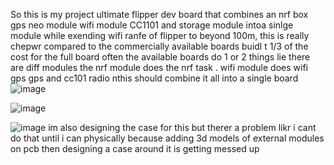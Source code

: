 So this is my project ultimate flipper dev board that combines an nrf box gps neo module wifi module CC1101 and storage module
intoa sinlge module while exending wifi ranfe of flipper to beyond 100m, this is really chepwr compared to the commercially available boards buidl t 1/3 of the cost for the full 
board often the available boards do 1 or 2 things lie there are diff modules the nrf module does the nrf task . wifi module does wifi gps gps and cc101 radio
nthis should combine it all into a single board
![image](https://github.com/user-attachments/assets/49256134-0e86-427d-a073-0e42d13b01c3)

![image](https://github.com/user-attachments/assets/0ed3bee6-7807-471a-ae9d-ffe8ac5389ae)

![image](https://github.com/user-attachments/assets/5a08ee43-453f-4ccc-8a96-8633d8f9e60d)
im also designing the case for this but therer a problem likr i cant do that until i can physically because adding 3d models of external modules on pcb then designing a case around
it is getting messed up 

